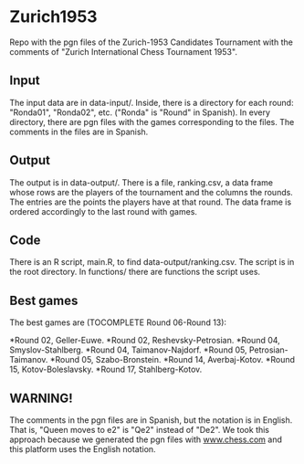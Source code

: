 # Zurich1953

Repo with the pgn files of the Zurich-1953 Candidates Tournament with the comments of "Zurich International Chess Tournament 1953".

## Input

The input data are in data-input/. Inside, there is a directory for each round: "Ronda01", "Ronda02", etc. ("Ronda" is "Round" in Spanish). In every directory, there are pgn files with the games corresponding to the files. The comments in the files are in Spanish.

## Output

The output is in data-output/. There is a file, ranking.csv, a data frame whose rows are the players of the tournament and the columns the rounds. The entries are the points the players have at that round. The data frame is ordered accordingly to the last round with games.

## Code

There is an R script, main.R, to find data-output/ranking.csv. The script is in the root directory. In functions/ there are functions the script uses.

## Best games

The best games are (TOCOMPLETE Round 06-Round 13):

*Round 02, Geller-Euwe.
*Round 02, Reshevsky-Petrosian.
*Round 04, Smyslov-Stahlberg.
*Round 04, Taimanov-Najdorf.
*Round 05, Petrosian-Taimanov.
*Round 05, Szabo-Bronstein.
*Round 14, Averbaj-Kotov.
*Round 15, Kotov-Boleslavsky.
*Round 17, Stahlberg-Kotov.

## WARNING!

The comments in the pgn files are in Spanish, but the notation is in English. That is, "Queen moves to e2" is "Qe2" instead of "De2". We took this approach because we generated the pgn files with www.chess.com and this platform uses the English notation.